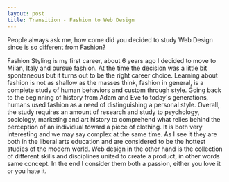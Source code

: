 ```yaml
---
layout: post
title: Transition - Fashion to Web Design
---
```


People always ask me, how come did you decided to study Web Design since is so different from Fashion?

Fashion Styling is my first career, about 6 years ago I decided to move to Milan, Italy and pursue fashion. At the time the decision was a little bit spontaneous but it turns out to be the right career choice. Learning about fashion is not as shallow as the masses think, fashion in general, is a complete study of human behaviors and custom through style. Going back to the beginning of history from Adam and Eve to today's generations, humans used fashion as a need of distinguishing a personal style. Overall, the study requires an amount of research and study to psychology, sociology, marketing and art history to comprehend what relies behind the perception of an individual toward a piece of clothing. It is both very interesting and we may say complex at the same time. As I see it they are both in the liberal arts education and are considered to be the hottest studies of the modern world. Web design in the other hand is the collection of different skills and disciplines united to create a product, in other words same concept. In the end I consider them both a passion, either you love it or you hate it.
